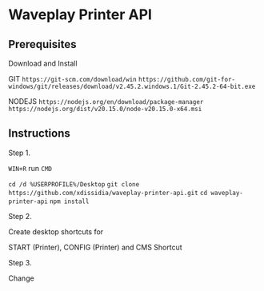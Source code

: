 # Waveplay Printer API

## Prerequisites

Download and Install

GIT
```https://git-scm.com/download/win```
```https://github.com/git-for-windows/git/releases/download/v2.45.2.windows.1/Git-2.45.2-64-bit.exe```
<!-- 
COMPOSER
```https://getcomposer.org/download/```
```https://getcomposer.org/Composer-Setup.exe``` -->

NODEJS
```https://nodejs.org/en/download/package-manager```
```https://nodejs.org/dist/v20.15.0/node-v20.15.0-x64.msi```

## Instructions

Step 1.

```WIN+R``` run ```CMD```

```cd /d %USERPROFILE%/Desktop```
```git clone https://github.com/xdissidia/waveplay-printer-api.git```
```cd waveplay-printer-api```
```npm install```

Step 2.

Create desktop shortcuts for

START (Printer), CONFIG (Printer) and CMS Shortcut

Step 3.

Change 
